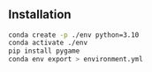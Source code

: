 #


## Installation

```bash
conda create -p ./env python=3.10
conda activate ./env
pip install pygame
conda env export > environment.yml
```